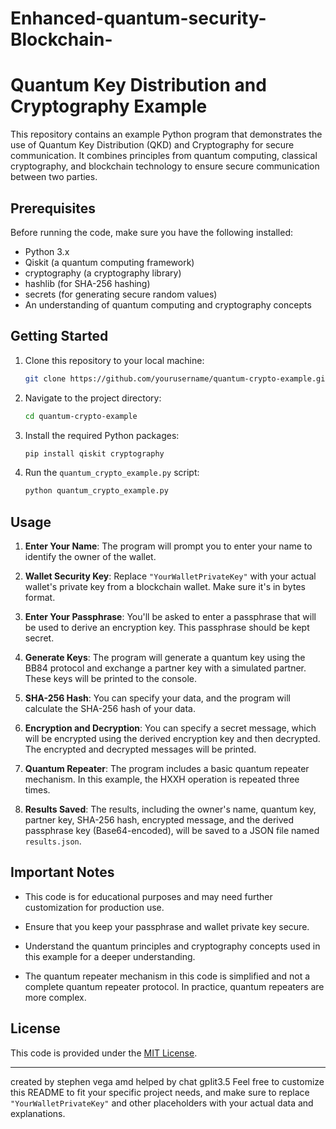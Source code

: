 # Enhanced-quantum-security-Blockchain-



# Quantum Key Distribution and Cryptography Example

This repository contains an example Python program that demonstrates the use of Quantum Key Distribution (QKD) and Cryptography for secure communication. It combines principles from quantum computing, classical cryptography, and blockchain technology to ensure secure communication between two parties.

## Prerequisites

Before running the code, make sure you have the following installed:

- Python 3.x
- Qiskit (a quantum computing framework)
- cryptography (a cryptography library)
- hashlib (for SHA-256 hashing)
- secrets (for generating secure random values)
- An understanding of quantum computing and cryptography concepts

## Getting Started

1. Clone this repository to your local machine:

   ```bash
   git clone https://github.com/yourusername/quantum-crypto-example.git
   ```

2. Navigate to the project directory:

   ```bash
   cd quantum-crypto-example
   ```

3. Install the required Python packages:

   ```bash
   pip install qiskit cryptography
   ```

4. Run the `quantum_crypto_example.py` script:

   ```bash
   python quantum_crypto_example.py
   ```

## Usage

1. **Enter Your Name**: The program will prompt you to enter your name to identify the owner of the wallet.

2. **Wallet Security Key**: Replace `"YourWalletPrivateKey"` with your actual wallet's private key from a blockchain wallet. Make sure it's in bytes format.

3. **Enter Your Passphrase**: You'll be asked to enter a passphrase that will be used to derive an encryption key. This passphrase should be kept secret.

4. **Generate Keys**: The program will generate a quantum key using the BB84 protocol and exchange a partner key with a simulated partner. These keys will be printed to the console.

5. **SHA-256 Hash**: You can specify your data, and the program will calculate the SHA-256 hash of your data.

6. **Encryption and Decryption**: You can specify a secret message, which will be encrypted using the derived encryption key and then decrypted. The encrypted and decrypted messages will be printed.

7. **Quantum Repeater**: The program includes a basic quantum repeater mechanism. In this example, the HXXH operation is repeated three times.

8. **Results Saved**: The results, including the owner's name, quantum key, partner key, SHA-256 hash, encrypted message, and the derived passphrase key (Base64-encoded), will be saved to a JSON file named `results.json`.

## Important Notes

- This code is for educational purposes and may need further customization for production use.

- Ensure that you keep your passphrase and wallet private key secure.

- Understand the quantum principles and cryptography concepts used in this example for a deeper understanding.

- The quantum repeater mechanism in this code is simplified and not a complete quantum repeater protocol. In practice, quantum repeaters are more complex.

## License

This code is provided under the [MIT License](LICENSE).

---
 created by stephen vega amd helped by chat gpIit3.5
Feel free to customize this README to fit your specific project needs, and make sure to replace `"YourWalletPrivateKey"` and other placeholders with your actual data and explanations.
